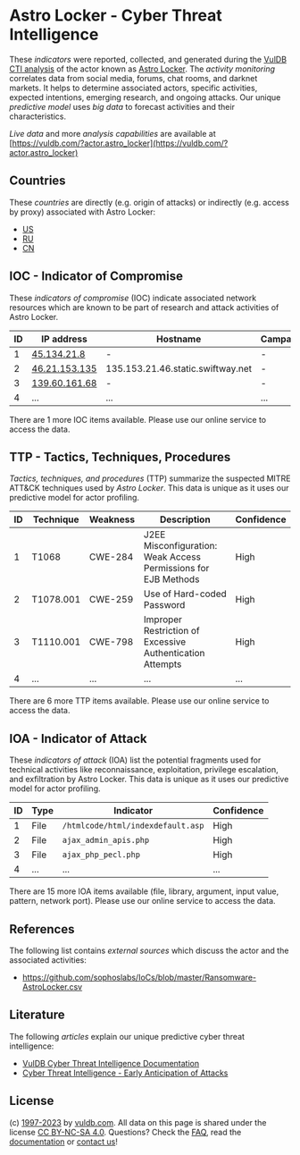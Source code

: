 # Astro Locker - Cyber Threat Intelligence

These _indicators_ were reported, collected, and generated during the [VulDB CTI analysis](https://vuldb.com/?kb.cti) of the actor known as [Astro Locker](https://vuldb.com/?actor.astro_locker). The _activity monitoring_ correlates data from social media, forums, chat rooms, and darknet markets. It helps to determine associated actors, specific activities, expected intentions, emerging research, and ongoing attacks. Our unique _predictive model_ uses _big data_ to forecast activities and their characteristics.

_Live data_ and more _analysis capabilities_ are available at [https://vuldb.com/?actor.astro_locker](https://vuldb.com/?actor.astro_locker)

## Countries

These _countries_ are directly (e.g. origin of attacks) or indirectly (e.g. access by proxy) associated with Astro Locker:

* [US](https://vuldb.com/?country.us)
* [RU](https://vuldb.com/?country.ru)
* [CN](https://vuldb.com/?country.cn)

## IOC - Indicator of Compromise

These _indicators of compromise_ (IOC) indicate associated network resources which are known to be part of research and attack activities of Astro Locker.

ID | IP address | Hostname | Campaign | Confidence
-- | ---------- | -------- | -------- | ----------
1 | [45.134.21.8](https://vuldb.com/?ip.45.134.21.8) | - | - | High
2 | [46.21.153.135](https://vuldb.com/?ip.46.21.153.135) | 135.153.21.46.static.swiftway.net | - | High
3 | [139.60.161.68](https://vuldb.com/?ip.139.60.161.68) | - | - | High
4 | ... | ... | ... | ...

There are 1 more IOC items available. Please use our online service to access the data.

## TTP - Tactics, Techniques, Procedures

_Tactics, techniques, and procedures_ (TTP) summarize the suspected MITRE ATT&CK techniques used by _Astro Locker_. This data is unique as it uses our predictive model for actor profiling.

ID | Technique | Weakness | Description | Confidence
-- | --------- | -------- | ----------- | ----------
1 | T1068 | CWE-284 | J2EE Misconfiguration: Weak Access Permissions for EJB Methods | High
2 | T1078.001 | CWE-259 | Use of Hard-coded Password | High
3 | T1110.001 | CWE-798 | Improper Restriction of Excessive Authentication Attempts | High
4 | ... | ... | ... | ...

There are 6 more TTP items available. Please use our online service to access the data.

## IOA - Indicator of Attack

These _indicators of attack_ (IOA) list the potential fragments used for technical activities like reconnaissance, exploitation, privilege escalation, and exfiltration by Astro Locker. This data is unique as it uses our predictive model for actor profiling.

ID | Type | Indicator | Confidence
-- | ---- | --------- | ----------
1 | File | `/htmlcode/html/indexdefault.asp` | High
2 | File | `ajax_admin_apis.php` | High
3 | File | `ajax_php_pecl.php` | High
4 | ... | ... | ...

There are 15 more IOA items available (file, library, argument, input value, pattern, network port). Please use our online service to access the data.

## References

The following list contains _external sources_ which discuss the actor and the associated activities:

* https://github.com/sophoslabs/IoCs/blob/master/Ransomware-AstroLocker.csv

## Literature

The following _articles_ explain our unique predictive cyber threat intelligence:

* [VulDB Cyber Threat Intelligence Documentation](https://vuldb.com/?kb.cti)
* [Cyber Threat Intelligence - Early Anticipation of Attacks](https://www.scip.ch/en/?labs.20201022)

## License

(c) [1997-2023](https://vuldb.com/?kb.changelog) by [vuldb.com](https://vuldb.com/?kb.about). All data on this page is shared under the license [CC BY-NC-SA 4.0](https://creativecommons.org/licenses/by-nc-sa/4.0/). Questions? Check the [FAQ](https://vuldb.com/?kb.faq), read the [documentation](https://vuldb.com/?kb) or [contact us](https://vuldb.com/?contact)!
